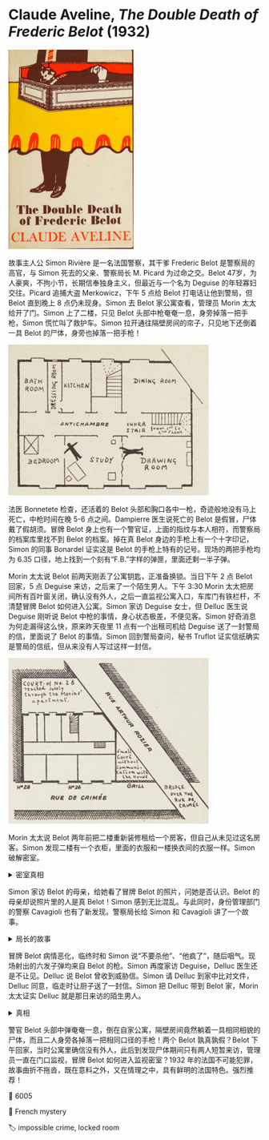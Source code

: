 # Claude Aveline, <i>The Double Death of Frederic Belot</i> (1932)

<img src=images/1932_cover.jpg width=250/>

故事主人公 Simon Rivière 是一名法国警察，其干爹 Frederic Belot 是警察局的高官，与 Simon 死去的父亲、警察局长 M. Picard 为过命之交。Belot 47岁，为人豪爽，不拘小节，长期信奉独身主义，但最近与一个名为 Deguise 的年轻寡妇交往。Picard 追捕大盗 Merkowicz，下午 5 点给 Belot 打电话让他到警局，但 Belot 直到晚上 8 点仍未现身。Simon 去 Belot 家公寓查看，管理员 Morin 太太给开了门。Simon 上了二楼，只见 Belot 头部中枪奄奄一息，身旁掉落一把手枪，Simon 慌忙叫了救护车。Simon 拉开通往隔壁房间的帘子，只见地下还倒着一具 Belot 的尸体，身旁也掉落一把手枪！

<img src=images/1932_murder_scene.png width=400/>

法医 Bonnetete 检查，还活着的 Belot 头部和胸口各中一枪，奇迹般地没有马上死亡，中枪时间在晚 5-6 点之间。Dampierre 医生说死亡的 Belot 是假冒，尸体戴了假胡须。冒牌 Belot 身上也有一个警官证，上面的指纹与本人相符，而警察局的档案库里找不到 Belot 的档案。掉在真 Belot 身边的手枪上有一个十字印记，Simon 的同事 Bonardel 证实这是 Belot 的手枪上特有的记号。现场的两把手枪均为 6.35 口径，地上找到一个刻有“F.B.”字样的弹匣，里面还剩一半子弹。

Morin 太太说 Belot 前两天刚丢了公寓钥匙，正准备换锁。当日下午 2 点 Belot 回家，5 点 Deguise 来访，之后来了一个陌生男人。下午 3:30 Morin 太太把房间所有百叶窗关闭，确认没有外人，之后一直监视公寓入口，车库门有铁栏杆，不清楚冒牌 Belot 如何进入公寓。Simon 家访 Deguise 女士，但 Delluc 医生说 Deguise 刚听说 Belot 中枪的事情，身心状态极差，不便见客。Simon 好奇消息为何走漏得这么快，原来昨天夜里 11 点有一个出租司机给 Deguise 送了一封警局的信，里面说了 Belot 的事情。Simon 回到警局查问，秘书 Truflot 证实信纸确实是警局的信纸，但从来没有人写过这样一封信。

<img src=images/1932_street_view.png width=400/>

Morin 太太说 Belot 两年前把二楼重新装修租给一个房客，但自己从未见过这名房客。Simon 发现二楼有一个衣柜，里面的衣服和一楼换衣间的衣服一样。Simon 破解密室。

<details><summary>密室真相</summary>
装修工人将一扇门改装成了滑动门。Simon 通过滑动门进入另一侧的公寓，在里面发现一个钱包，身份证上的名字为 Jean Martin。真假 Belot 分别住在滑动门的两侧。

<img src=images/1932_upper_half.png width=400/>
<img src=images/1932_lower_half.png width=400/>
</details>

Simon 家访 Belot 的母亲，给她看了冒牌 Belot 的照片，问她是否认识。Belot 的母亲却说照片里的人是真 Belot！Simon 感到无比混乱。与此同时，身份管理部门的警察 Cavagioli 也有了新发现。警察局长给 Simon 和 Cavagioli 讲了一个故事。

<details><summary>局长的故事</summary>
Leon Ferroux 是一名会计师，被贪污主管设计陷害丢了工作。Ferroux 发现自己长得和 Belot 十分相像，于是找到 Belot 讲了自己的故事。Picard 升任局长需要 Belot 接替自己的旧职，但 Belot 不想整日坐办公桌，提出让 Ferroux 冒充自己白天上班。Picard 起先不同意，但后来让步。Belot 请了假给 Ferroux 特训，并且改变自己的日常行为让二人行为一致。Belot 让 Ferroux 佩戴自己的枪。Ferroux 爱上了 Deguise，但觉得会影响工作所以想退出，没想到 Belot 支持二人交往，并允许 Ferroux 在公寓与 Deguise 见面。
</details>

冒牌 Belot 病情恶化，临终时和 Simon 说“不要杀他”、“他疯了”，随后咽气。现场射出的六发子弹均来自 Belot 的枪。Simon 再度家访 Deguise，Delluc 医生还是不让见。Delluc 说 Belot 曾收到威胁信。Simon 请 Delluc 到家中比对文件，Delluc 同意，临走时让厨子送了一封信。Simon 把 Delluc 带到 Belot 家，Morin 太太证实 Delluc 就是那日来访的陌生男人。

<details><summary>真相</summary>
Delluc 是 Deguise 的同父异母哥哥，住在 Deguise 隔壁。Ferroux 给了 Deguise 自己的手枪防身。Deguise 偷了 Ferroux 的钥匙，拿着手枪到公寓找 Ferroux，计划以自杀逼婚。Belot 看到持枪的 Deguise，抽出手枪让她举手投降，Deguise 惊慌之下开枪误杀了 Belot。这时 Ferroux 从背后出现，Deguise 以为看到鬼魂，疯狂开枪击伤 Ferroux，并陷入崩溃。Delluc 在 Deguise 之后来到公寓，发现妹妹杀人，迅速让她离开现场，并从 Belot 家拿了一张警局的信纸伪造了警局的信，让 Deguise 有借口以生病为由不见外人。Delluc 没有看到帘子后面的 Belot。
</details>

警官 Belot 头部中弹奄奄一息，倒在自家公寓，隔壁房间竟然躺着一具相同相貌的尸体，而且二人身旁各掉落一把相同口径的手枪！两个 Belot 孰真孰假？Belot 下午回家，当时公寓里确信没有外人，此后到发现尸体期间只有两人短暂来访，管理员一直在门口监视，冒牌 Belot 如何进入监视密室？1932 年的法国不可能犯罪，故事曲折不拖沓，既在意料之外，又在情理之中，具有鲜明的法国特色。强烈推荐！

:link: 6005

:file_folder: French mystery

:label: impossible crime, locked room
